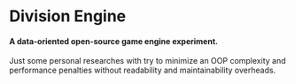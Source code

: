 # Division Engine
#### A data-oriented open-source game engine experiment.

Just some personal researches with try to minimize an OOP complexity and performance penalties 
without readability and maintainability overheads.